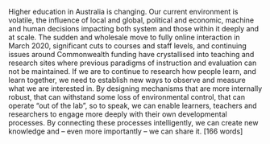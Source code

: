 Higher education in Australia is changing. Our current environment is volatile, the influence of local and global, political and economic, machine and human decisions impacting both system and those within it deeply and at scale. The sudden and wholesale move to fully online interaction in March 2020, significant cuts to courses and staff levels, and continuing issues around Commonwealth funding have crystallised into teaching and research sites where previous paradigms of instruction and evaluation can not be maintained. If we are to continue to research how people learn, and learn together, we need to establish new ways to observe and measure what we are interested in. By designing mechanisms that are more internally robust, that can withstand some loss of environmental control, that can operate “out of the lab”, so to speak, we can enable learners, teachers and researchers to engage more deeply with their own developmental processes. By connecting these processes intelligently, we can create new knowledge and – even more importantly – we can share it. [166 words]
